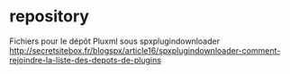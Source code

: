 # repository

Fichiers pour le dépôt Pluxml sous spxplugindownloader
http://secretsitebox.fr/blogspx/article16/spxplugindownloader-comment-rejoindre-la-liste-des-depots-de-plugins
